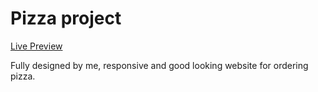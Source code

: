 # Pizza project

<a href="http://natalidedik.github.io/pizza/">Live Preview</a>

Fully designed by me, responsive and good looking website for ordering pizza.

